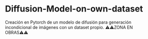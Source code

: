 # Diffusion-Model-on-own-dataset
Creación en Pytorch de un modelo de difusión para generación incondicional de imágenes con un dataset propio.
⚠️⚠️ZONA EN OBRAS⚠️⚠️
